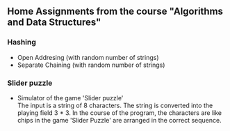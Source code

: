 <h2>Home Assignments from the course "Algorithms and Data Structures" </h2>
<h3> Hashing </br> </h3>
<ul>
  <li>Open Addresing (with random number of strings) </li>
  <li>Separate Chaining (with random number of strings)</li>
</ul>

<h3> Slider puzzle </br> </h3>
<ul>
  <li>Simulator of the game 'Slider puzzle'</li>
  The input is a string of 8 characters. The string is converted into the playing field 3 * 3. In the course of the program, the characters are like chips in the game 'Slider Puzzle' are arranged in the correct sequence.
</ul>
